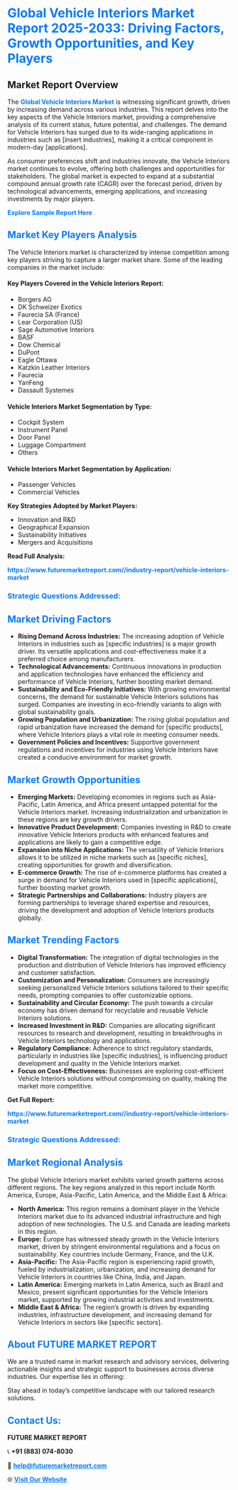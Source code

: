 <h1 style="color: #007BFF;">Global Vehicle Interiors Market Report 2025-2033: Driving Factors, Growth Opportunities, and Key Players</h1>

<section id="overview">
<h2>Market Report Overview</h2>
<p>The <a href="https://www.futuremarketreport.com//industry-report/vehicle-interiors-market" style="color: #007BFF; text-decoration: none;"><strong>Global Vehicle Interiors Market</strong></a> is witnessing significant growth, driven by increasing demand across various industries. This report delves into the key aspects of the Vehicle Interiors market, providing a comprehensive analysis of its current status, future potential, and challenges. The demand for Vehicle Interiors has surged due to its wide-ranging applications in industries such as [insert industries], making it a critical component in modern-day [applications].</p>
<p>As consumer preferences shift and industries innovate, the Vehicle Interiors market continues to evolve, offering both challenges and opportunities for stakeholders. The global market is expected to expand at a substantial compound annual growth rate (CAGR) over the forecast period, driven by technological advancements, emerging applications, and increasing investments by major players.</p>
</section>

<section id="overview">
<p><a href="https://www.futuremarketreport.com//request-sample/reportId=83388" style="color: #007BFF; text-decoration: none;"><strong>Explore Sample Report Here</strong></a></p>
</section>

<section id="key-players">
<h2 style="color: #007BFF;">Market Key Players Analysis</h2>
<p>The Vehicle Interiors market is characterized by intense competition among key players striving to capture a larger market share. Some of the leading companies in the market include:</p>
<h4>Key Players Covered in the Vehicle Interiors Report:</h4>
<ul><li>Borgers AG</li><li>DK Schweizer Exotics</li><li>Faurecia SA (France)</li><li>Lear Corporation (US)</li><li>Sage Automotive Interiors</li><li>BASF</li><li>Dow Chemical</li><li>DuPont</li><li>Eagle Ottawa</li><li>Katzkin Leather Interiors</li><li>Faurecia</li><li>YanFeng</li><li>Dassault Systemes</li></ul>
<h4>Vehicle Interiors Market Segmentation by Type:</h4>
<ul><li>Cockpit System</li><li>Instrument Panel</li><li>Door Panel</li><li>Luggage Compartment</li><li>Others</li></ul>

<h4>Vehicle Interiors Market Segmentation by Application:</h4>
<ul><li>Passenger Vehicles</li><li>Commercial Vehicles</li></ul>
<p><strong>Key Strategies Adopted by Market Players:</strong></p>
<ul>
<li>Innovation and R&D</li>
<li>Geographical Expansion</li>
<li>Sustainability Initiatives</li>
<li>Mergers and Acquisitions</li>
</ul>
</section>

<section>
<p><strong>Read Full Analysis: </strong></p><a href="https://www.futuremarketreport.com//industry-report/vehicle-interiors-market" style="color: #007BFF; text-decoration: none;"><strong>https://www.futuremarketreport.com//industry-report/vehicle-interiors-market</strong></a>
<h3 style="color: #007BFF;">Strategic Questions Addressed:</h3>
</section>

<section id="driving-factors">
<h2 style="color: #007BFF;">Market Driving Factors</h2>
<ul>
<li><strong>Rising Demand Across Industries:</strong> The increasing adoption of Vehicle Interiors in industries such as [specific industries] is a major growth driver. Its versatile applications and cost-effectiveness make it a preferred choice among manufacturers.</li>
<li><strong>Technological Advancements:</strong> Continuous innovations in production and application technologies have enhanced the efficiency and performance of Vehicle Interiors, further boosting market demand.</li>
<li><strong>Sustainability and Eco-Friendly Initiatives:</strong> With growing environmental concerns, the demand for sustainable Vehicle Interiors solutions has surged. Companies are investing in eco-friendly variants to align with global sustainability goals.</li>
<li><strong>Growing Population and Urbanization:</strong> The rising global population and rapid urbanization have increased the demand for [specific products], where Vehicle Interiors plays a vital role in meeting consumer needs.</li>
<li><strong>Government Policies and Incentives:</strong> Supportive government regulations and incentives for industries using Vehicle Interiors have created a conducive environment for market growth.</li>
</ul>
</section>

<section id="growth-opportunities">
<h2 style="color: #007BFF;">Market Growth Opportunities</h2>
<ul>
<li><strong>Emerging Markets:</strong> Developing economies in regions such as Asia-Pacific, Latin America, and Africa present untapped potential for the Vehicle Interiors market. Increasing industrialization and urbanization in these regions are key growth drivers.</li>
<li><strong>Innovative Product Development:</strong> Companies investing in R&D to create innovative Vehicle Interiors products with enhanced features and applications are likely to gain a competitive edge.</li>
<li><strong>Expansion into Niche Applications:</strong> The versatility of Vehicle Interiors allows it to be utilized in niche markets such as [specific niches], creating opportunities for growth and diversification.</li>
<li><strong>E-commerce Growth:</strong> The rise of e-commerce platforms has created a surge in demand for Vehicle Interiors used in [specific applications], further boosting market growth.</li>
<li><strong>Strategic Partnerships and Collaborations:</strong> Industry players are forming partnerships to leverage shared expertise and resources, driving the development and adoption of Vehicle Interiors products globally.</li>
</ul>
</section>

<section id="trending-factors">
<h2 style="color: #007BFF;">Market Trending Factors</h2>
<ul>
<li><strong>Digital Transformation:</strong> The integration of digital technologies in the production and distribution of Vehicle Interiors has improved efficiency and customer satisfaction.</li>
<li><strong>Customization and Personalization:</strong> Consumers are increasingly seeking personalized Vehicle Interiors solutions tailored to their specific needs, prompting companies to offer customizable options.</li>
<li><strong>Sustainability and Circular Economy:</strong> The push towards a circular economy has driven demand for recyclable and reusable Vehicle Interiors solutions.</li>
<li><strong>Increased Investment in R&D:</strong> Companies are allocating significant resources to research and development, resulting in breakthroughs in Vehicle Interiors technology and applications.</li>
<li><strong>Regulatory Compliance:</strong> Adherence to strict regulatory standards, particularly in industries like [specific industries], is influencing product development and quality in the Vehicle Interiors market.</li>
<li><strong>Focus on Cost-Effectiveness:</strong> Businesses are exploring cost-efficient Vehicle Interiors solutions without compromising on quality, making the market more competitive.</li>
</ul>
</section>

<section>
<p><strong>Get Full Report: </strong></p><a href="https://www.futuremarketreport.com//industry-report/vehicle-interiors-market" style="color: #007BFF; text-decoration: none;"><strong>https://www.futuremarketreport.com//industry-report/vehicle-interiors-market</strong></a>
<h3 style="color: #007BFF;">Strategic Questions Addressed:</h3>
</section>


<section id="regional-analysis">
<h2 style="color: #007BFF;">Market Regional Analysis</h2>
<p>The global Vehicle Interiors market exhibits varied growth patterns across different regions. The key regions analyzed in this report include North America, Europe, Asia-Pacific, Latin America, and the Middle East & Africa:</p>
<ul>
<li><strong>North America:</strong> This region remains a dominant player in the Vehicle Interiors market due to its advanced industrial infrastructure and high adoption of new technologies. The U.S. and Canada are leading markets in this region.</li>
<li><strong>Europe:</strong> Europe has witnessed steady growth in the Vehicle Interiors market, driven by stringent environmental regulations and a focus on sustainability. Key countries include Germany, France, and the U.K.</li>
<li><strong>Asia-Pacific:</strong> The Asia-Pacific region is experiencing rapid growth, fueled by industrialization, urbanization, and increasing demand for Vehicle Interiors in countries like China, India, and Japan.</li>
<li><strong>Latin America:</strong> Emerging markets in Latin America, such as Brazil and Mexico, present significant opportunities for the Vehicle Interiors market, supported by growing industrial activities and investments.</li>
<li><strong>Middle East & Africa:</strong> The region’s growth is driven by expanding industries, infrastructure development, and increasing demand for Vehicle Interiors in sectors like [specific sectors].</li>
</ul>
</section>

<footer>
<h2 style="color: #007BFF;">About FUTURE MARKET REPORT</h2>
<p>We are a trusted name in market research and advisory services, delivering actionable insights and strategic support to businesses across diverse industries. Our expertise lies in offering:</p>

<p>Stay ahead in today’s competitive landscape with our tailored research solutions.</p>

<h2 style="color: #007BFF;">Contact Us:</h2>
<p><strong>FUTURE MARKET REPORT</strong></p>
<p>📞 <strong>+91 (883) 074-8030</strong></p>
<p>📧 <strong><a href="mailto:help@futuremarketreport.com" style="color: #007BFF;">help@futuremarketreport.com</a></strong></p>
<p>🌐 <strong><a href="https://www.futuremarketreport.com/" style="color: #007BFF;">Visit Our Website</a></strong></p>
</footer>